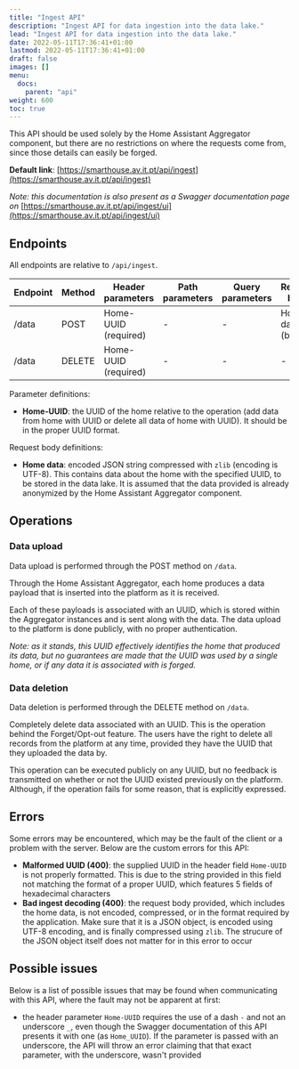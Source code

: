 ```yaml
---
title: "Ingest API"
description: "Ingest API for data ingestion into the data lake."
lead: "Ingest API for data ingestion into the data lake."
date: 2022-05-11T17:36:41+01:00
lastmod: 2022-05-11T17:36:41+01:00
draft: false
images: []
menu:
  docs:
    parent: "api"
weight: 600
toc: true
---
```


This API should be used solely by the Home Assistant Aggregator component, but there are no restrictions on where the requests come from, since those details can easily be forged.

**Default link**: [https://smarthouse.av.it.pt/api/ingest](https://smarthouse.av.it.pt/api/ingest)

*Note: this documentation is also present as a Swagger documentation page on* [https://smarthouse.av.it.pt/api/ingest/ui](https://smarthouse.av.it.pt/api/ingest/ui)

## Endpoints

All endpoints are relative to `/api/ingest`.

| Endpoint | Method | Header parameters | Path parameters | Query parameters | Request body |
| --- | --- | --- | --- | --- | --- |
| /data | POST | Home-UUID (required) | - | - | Home data (binary) |
| /data | DELETE | Home-UUID (required) | - | - | - |

Parameter definitions:

- **Home-UUID**: the UUID of the home relative to the operation (add data from home with UUID or delete all data of home with UUID). It should be in the proper UUID format.

Request body definitions:

- **Home data**: encoded JSON string compressed with `zlib` (encoding is UTF-8). This contains data about the home with the specified UUID, to be stored in the data lake. It is assumed that the data provided is already anonymized by the Home Assistant Aggregator component.

## Operations

### Data upload

Data upload is performed through the POST method on `/data`.

Through the Home Assistant Aggregator, each home produces a data payload that is inserted into the platform as it is received.

Each of these payloads is associated with an UUID, which is stored within the Aggregator instances and is sent along with the data.
The data upload to the platform is done publicly, with no proper authentication.

*Note: as it stands, this UUID effectively identifies the home that produced its data, but no guarantees are made that the UUID was used by a single home, or if any data it is associated with is forged.*

### Data deletion

Data deletion is performed through the DELETE method on `/data`.

Completely delete data associated with an UUID.
This is the operation behind the Forget/Opt-out feature.
The users have the right to delete all records from the platform at any time, provided they have the UUID that they uploaded the data by.

This operation can be executed publicly on any UUID, but no feedback is transmitted on whether or not the UUID existed previously on the platform.
Although, if the operation fails for some reason, that is explicitly expressed.

## Errors

Some errors may be encountered, which may be the fault of the client or a problem with the server. Below are the custom errors for this API:

- **Malformed UUID (400)**: the supplied UUID in the header field `Home-UUID` is not properly formatted. This is due to the string provided in this field not matching the format of a proper UUID, which features 5 fields of hexadecimal characters
- **Bad ingest decoding (400)**: the request body provided, which includes the home data, is not encoded, compressed, or in the format required by the application. Make sure that it is a JSON object, is encoded using UTF-8 encoding, and is finally compressed using `zlib`. The strucure of the JSON object itself does not matter for in this error to occur

## Possible issues

Below is a list of possible issues that may be found when communicating with this API, where the fault may not be apparent at first:

- the header parameter `Home-UUID` requires the use of a dash `-` and not an underscore `_`, even though the Swagger documentation of this API presents it with one (as `Home_UUID`). If the parameter is passed with an underscore, the API will throw an error claiming that that exact parameter, with the underscore, wasn't provided
